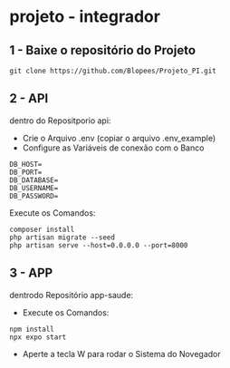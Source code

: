 # projeto - integrador

## 1 - Baixe o repositório do Projeto 
```
git clone https://github.com/Blopees/Projeto_PI.git
```
## 2 - API
dentro do Repositporio api:
- Crie o Arquivo .env (copiar o arquivo .env_example)
- Configure as Variáveis de conexão com o Banco
```
DB_HOST=
DB_PORT=
DB_DATABASE=
DB_USERNAME=
DB_PASSWORD=
```
Execute os Comandos:
```
composer install
php artisan migrate --seed
php artisan serve --host=0.0.0.0 --port=8000
```

## 3 - APP 
dentrodo Repositório app-saude: 
- Execute os Comandos:
```
npm install
npx expo start
```
- Aperte a tecla W para rodar o Sistema do Novegador
